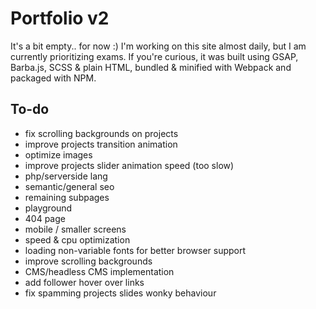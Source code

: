 # Portfolio v2

It's a bit empty.. for now :)
I'm working on this site almost daily, but I am currently prioritizing exams.
If you're curious, it was built using GSAP, Barba.js, SCSS & plain HTML, bundled & minified with Webpack and packaged with NPM.

## To-do
- fix scrolling backgrounds on projects
- improve projects transition animation
- optimize images
- improve projects slider animation speed (too slow)
- php/serverside lang
- semantic/general seo
- remaining subpages
- playground
- 404 page
- mobile / smaller screens
- speed & cpu optimization
- loading non-variable fonts for better browser support
- improve scrolling backgrounds
- CMS/headless CMS implementation
- add follower hover over links
- fix spamming projects slides wonky behaviour
